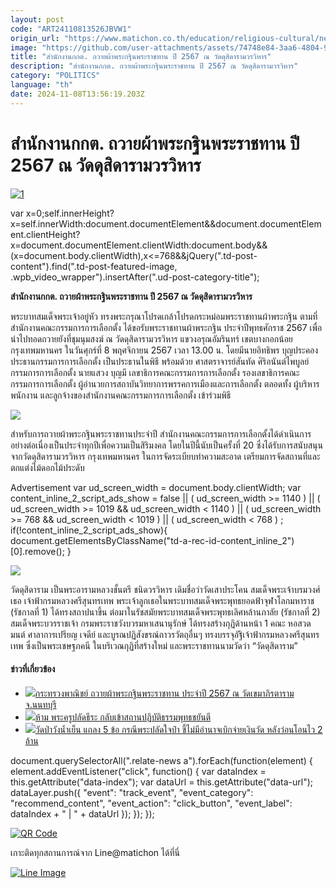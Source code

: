 ```yaml
---
layout: post
code: "ART24110813526JBVW1"
origin_url: "https://www.matichon.co.th/education/religious-cultural/news_4889594"
image: "https://github.com/user-attachments/assets/74748e84-3aa6-4804-95ab-4682b18563de"
title: "สำนักงานกกต. ถวายผ้าพระกฐินพระราชทาน ปี 2567 ณ วัดดุสิดารามวรวิหาร"
description: "สำนักงานกกต. ถวายผ้าพระกฐินพระราชทาน ปี 2567 ณ วัดดุสิดารามวรวิหาร"
category: "POLITICS"
language: "th"
date: 2024-11-08T13:56:19.203Z
---
```


# สำนักงานกกต. ถวายผ้าพระกฐินพระราชทาน ปี 2567 ณ วัดดุสิดารามวรวิหาร

[![](https://www.matichon.co.th/wp-content/uploads/2024/11/1-109.jpg "1")](https://www.matichon.co.th/wp-content/uploads/2024/11/1-109.jpg)

var x=0;self.innerHeight?x=self.innerWidth:document.documentElement&&document.documentElement.clientHeight?x=document.documentElement.clientWidth:document.body&&(x=document.body.clientWidth),x<=768&&jQuery(".td-post-content").find(".td-post-featured-image, .wpb\_video\_wrapper").insertAfter(".ud-post-category-title");

**สำนักงานกกต. ถวายผ้าพระกฐินพระราชทาน ปี 2567 ณ วัดดุสิดารามวรวิหาร**

พระบาทสมเด็จพระเจ้าอยู่หัว ทรงพระกรุณาโปรดเกล้าโปรดกระหม่อมพระราชทานผ้าพระกฐิน ตามที่สำนักงานคณะกรรมการการเลือกตั้ง ได้ขอรับพระราชทานผ้าพระกฐิน ประจำปีพุทธศักราช 2567 เพื่อนำไปทอดถวายยังที่ชุมนุมสงฆ์ ณ วัดดุสิดารามวรวิหาร แขวงอรุณอัมรินทร์ เขตบางกอกน้อย กรุงเทพมหานคร ในวันศุกร์ที่ 8 พฤศจิกายน 2567 เวลา 13.00 น. โดยมีนายอิทธิพร บุญประคอง ประธานกรรมการการเลือกตั้ง เป็นประธานในพิธี พร้อมด้วย ศาสตราจารย์สันทัด ศิริอนันต์ไพบูลย์ กรรมการการเลือกตั้ง นายแสวง บุญมี เลขาธิการคณะกรรมการการเลือกตั้ง รองเลขาธิการคณะกรรมการการเลือกตั้ง ผู้อำนวยการสถาบันวิทยาการพรรคการเมืองและการเลือกตั้ง ตลอดทั้ง ผู้บริหาร พนักงาน และลูกจ้างของสำนักงานคณะกรรมการการเลือกตั้ง เข้าร่วมพิธี

![](https://www.matichon.co.th/wp-content/uploads/2024/11/1255076_0.jpg)

สำหรับการถวายผ้าพระกฐินพระราชทานประจำปี สำนักงานคณะกรรมการการเลือกตั้งได้ดำเนินการอย่างต่อเนื่องเป็นประจำทุกปีเพื่อความเป็นสิริมงคล โดยในปีนี้นับเป็นครั้งที่ 20 ซึ่งได้รับการสนับสนุนจากวัดดุสิดารามวรวิหาร กรุงเทพมหานคร ในการจัดระเบียบทำความสะอาด เตรียมการจัดสถานที่และตกแต่งไม้ดอกไม้ประดับ

Advertisement var ud\_screen\_width = document.body.clientWidth; var content\_inline\_2\_script\_ads\_show = false || ( ud\_screen\_width >= 1140 ) || ( ud\_screen\_width >= 1019 && ud\_screen\_width < 1140 ) || ( ud\_screen\_width >= 768 && ud\_screen\_width < 1019 ) || ( ud\_screen\_width < 768 ) ; if(!content\_inline\_2\_script\_ads\_show){ document.getElementsByClassName("td-a-rec-id-content\_inline\_2")\[0\].remove(); }

![](https://www.matichon.co.th/wp-content/uploads/2024/11/1255075_0.jpg)

วัดดุสิดาราม เป็นพระอารามหลวงชั้นตรี ชนิดวรวิหาร เดิมชื่อว่าวัดเสาประโคน สมเด็จพระเจ้าบรมวงศ์เธอ เจ้าฟ้ากรมหลวงศรีสุนทรเทพ พระเจ้าลูกเธอในพระบาทสมเด็จพระพุทธยอดฟ้าจุฬาโลกมหาราช (รัชกาลที่ 1) ได้ทรงสถาปนาขึ้น ต่อมาในรัชสมัยพระบาทสมเด็จพระพุทธเลิศหล้านภาลัย (รัชกาลที่ 2) สมเด็จพระบวรราชเจ้า กรมพระราชวังบวรมหาเสนานุรักษ์ ได้ทรงสร้างกุฏิด้านหน้า 1 คณะ หอสวดมนต์ ศาลาการเปรียญ เจดีย์ และบูรณปฏิสังขรณ์ถาวรวัตถุอื่นๆ ทรงบรรจุอัฐิเจ้าฟ้ากรมหลวงศรีสุนทรเทพ ซึ่งเป็นพระเชษฐภคนี ในบริเวณกุฏิที่สร้างใหม่ และพระราชทานนามวัดว่า “วัดดุสิดาราม”

#### ข่าวที่เกี่ยวข้อง

*   [![](https://www.matichon.co.th/wp-content/uploads/2024/11/1-101.jpg)กระทรวงพาณิชย์ ถวายผ้าพระกฐินพระราชทาน ประจำปี 2567 ณ วัดเขมาภิรตาราม จ.นนทบุรี](https://www.matichon.co.th/education/religious-cultural/news_4889083)
*   [![](https://www.matichon.co.th/wp-content/uploads/2024/11/rtit12-wed.jpg)ห้าม พระครูปลัดธีระ กลับเข้าสถานปฏิบัติธรรมพุทธชยันตี](https://www.matichon.co.th/education/news_4887656)
*   [![](https://www.matichon.co.th/wp-content/uploads/2024/11/2ล้าน48458.jpg)วัดป่าวังน้ำเย็น แถลง 5 ข้อ กรณีพระปลัดใจป๋า ชี้ไม่มีอำนาจเบิกจ่ายเงินวัด หลังว่อนโอนไว 2 ล้าน](https://www.matichon.co.th/education/religious-cultural/news_4886230)

document.querySelectorAll(".relate-news a").forEach(function(element) { element.addEventListener("click", function() { var dataIndex = this.getAttribute("data-index"); var dataUrl = this.getAttribute("data-url"); dataLayer.push({ "event": "track\_event", "event\_category": "recommend\_content", "event\_action": "click\_button", "event\_label": dataIndex + " | " + dataUrl }); }); });

[![QR Code](https://www.matichon.co.th/wp-content/uploads/2023/07/wob1371z.jpg)](https://lin.ee/ht0nDxX)

เกาะติดทุกสถานการณ์จาก Line@matichon ได้ที่นี่

[![Line Image](https://www.matichon.co.th/wp-content/uploads/2023/07/th.png)](https://lin.ee/ht0nDxX)